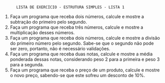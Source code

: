           LISTA DE EXERCÍCIO - ESTRUTURA SIMPLES - LISTA 1
  

1. Faça um programa que receba dois números, calcule e mostre a
subtração do primeiro pelo segundo.
2. Faça um programa que receba três números, calcule e mostre a
multiplicação desses números.
3. Faça um programa que receba dois números, calcule e mostre a divisão
do primeiro número pelo segundo. Sabe-se que o segundo não pode ser
zero, portanto, não é necessário validações.
4. Faça um programa que receba duas notas, calcule e mostre a média
ponderada dessas notas, considerando peso 2 para a primeira e peso 3
para a segunda.
5. Faça um programa que receba o preço de um produto, calcule e mostre
o novo preço, sabendo-se que este sofreu um desconto de 10%. 
